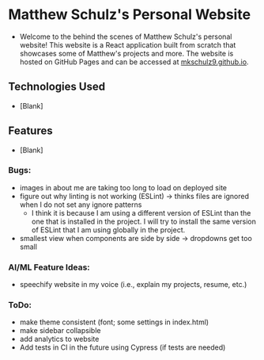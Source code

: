 # Matthew Schulz's Personal Website

- Welcome to the behind the scenes of Matthew Schulz's personal website! This
  website is a React application built from scratch that showcases some of
  Matthew's projects and more. The website is hosted on GitHub Pages and can be
  accessed at [mkschulz9.github.io](https://mkschulz9.github.io).

## Technologies Used

- [Blank]

## Features

- [Blank]

### Bugs:

- images in about me are taking too long to load on deployed site
- figure out why linting is not working (ESLint) -> thinks files are ignored
  when I do not set any ignore patterns
  - I think it is because I am using a different version of ESLint than the one
    that is installed in the project. I will try to install the same version of
    ESLint that I am using globally in the project.
- smallest view when components are side by side -> dropdowns get too small

### AI/ML Feature Ideas:

- speechify website in my voice (i.e., explain my projects, resume, etc.)

### ToDo:

- make theme consistent (font; some settings in index.html)
- make sidebar collapsible
- add analytics to website
- Add tests in CI in the future using Cypress (if tests are needed)

